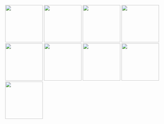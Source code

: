 [<img src="https://unodc.github.io/guide01/cover.svg" width="120px"/>](https://unodc.github.io/guide01) [<img src="https://unodc.github.io/guide02/cover.svg" width="120px"/>](https://unodc.github.io/guide02) [<img src="https://unodc.github.io/guide03/cover.svg" width="120px"/>](https://unodc.github.io/guide03) [<img src="https://unodc.github.io/guide04/cover.svg" width="120px"/>](https://unodc.github.io/guide04) [<img src="https://unodc.github.io/guide05/cover.svg" width="120px"/>](https://unodc.github.io/guide05) [<img src="https://unodc.github.io/guide06/cover.svg" width="120px"/>](https://unodc.github.io/guide06) [<img src="https://unodc.github.io/guide07/cover.svg" width="120px"/>](https://unodc.github.io/guide07) [<img src="https://unodc.github.io/guide08/cover.svg" width="120px"/>](https://unodc.github.io/guide08) [<img src="https://unodc.github.io/guide09/cover.svg" width="120px"/>](https://unodc.github.io/guide09) 

